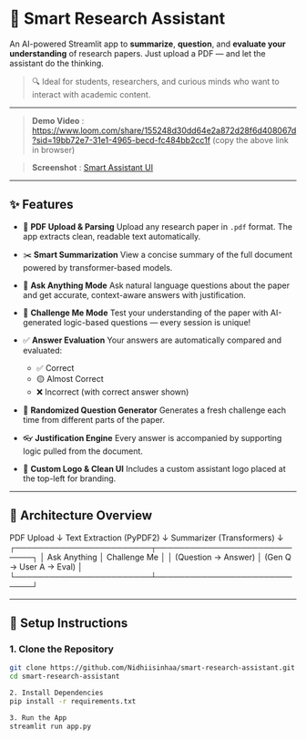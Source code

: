 # 🤖 Smart Research Assistant

An AI-powered Streamlit app to **summarize**, **question**, and **evaluate your understanding** of research papers.
Just upload a PDF — and let the assistant do the thinking.

> 🔍 Ideal for students, researchers, and curious minds who want to interact with academic content.

---

> **Demo Video** : https://www.loom.com/share/155248d30dd64e2a872d28f6d408067d?sid=19bb72e7-31e1-4965-becd-fc484bb2cc1f
  (copy the above link in browser)

> **Screenshot** :  [Smart Assistant UI](screenshots/demo.png)

---

## ✨ Features

- 📄 **PDF Upload & Parsing**
  Upload any research paper in `.pdf` format. The app extracts clean, readable text automatically.

- ✂️ **Smart Summarization**
  View a concise summary of the full document powered by transformer-based models.

- 💬 **Ask Anything Mode**
  Ask natural language questions about the paper and get accurate, context-aware answers with justification.

- 🧠 **Challenge Me Mode**
  Test your understanding of the paper with AI-generated logic-based questions — every session is unique!

- ✅ **Answer Evaluation**
  Your answers are automatically compared and evaluated:
  - ✅ Correct
  - 🟡 Almost Correct
  - ❌ Incorrect (with correct answer shown)

- 🔁 **Randomized Question Generator**
  Generates a fresh challenge each time from different parts of the paper.

- 👓 **Justification Engine**
  Every answer is accompanied by supporting logic pulled from the document.

- 🎨 **Custom Logo & Clean UI**
  Includes a custom assistant logo placed at the top-left for branding.

---

## 🧠 Architecture Overview

PDF Upload
↓
Text Extraction (PyPDF2)
↓
Summarizer (Transformers)
↓
┌────────────────────────┬────────────────────────────┐
│ Ask Anything │ Challenge Me │
│ (Question → Answer) │ (Gen Q → User A → Eval) │
└────────────────────────┴────────────────────────────┘

---

## 🚀 Setup Instructions

### 1. Clone the Repository

```bash
git clone https://github.com/Nidhiisinhaa/smart-research-assistant.git
cd smart-research-assistant

2. Install Dependencies
pip install -r requirements.txt

3. Run the App
streamlit run app.py



